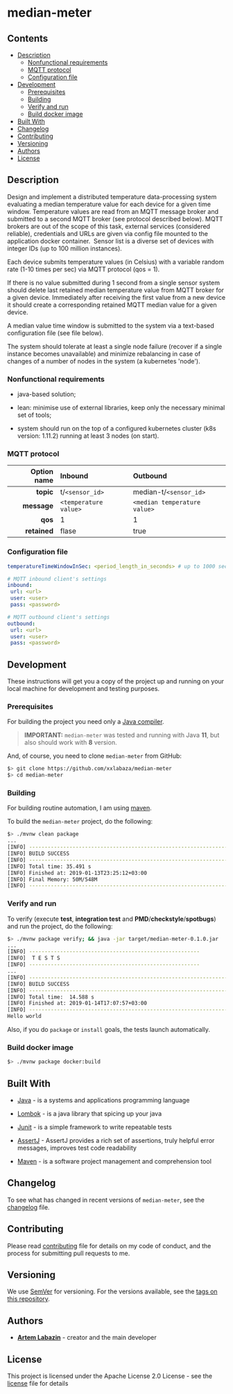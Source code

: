 # median-meter

## Contents

- [Description](#description)
  - [Nonfunctional requirements](#nonfunctional-requirements)
  - [MQTT protocol](#mqtt-protocol)
  - [Configuration file](#configuration-file)
- [Development](#development)
  - [Prerequisites](#prerequisites)
  - [Building](#building)
  - [Verify and run](#verify-and-run)
  - [Build docker image](#build-docker-image)
- [Built With](#built-with)
- [Changelog](#changelog)
- [Contributing](#contributing)
- [Versioning](#versioning)
- [Authors](#authors)
- [License](#license)

## Description

Design and implement a distributed temperature data-processing system evaluating a median temperature value for each device for a given time window. Temperature values are read from an MQTT message broker and submitted to a second MQTT broker (see protocol described below). MQTT brokers are out of the scope of this task, external services (considered reliable), credentials and URLs are given via config file mounted to the application docker container.
​
Sensor list is a diverse set of devices with integer IDs (up to 100 million instances).

Each device submits temperature values (in Celsius) with a variable random rate (1-10 times per sec) via MQTT protocol (qos = 1).

If there is no value submitted during 1 second from a single sensor system should delete last retained median temperature value from MQTT broker for a given device. Immediately after receiving the first value from a new device it should create a corresponding retained MQTT median value for a given device.

A median value time window is submitted to the system via a text-based configuration file (see file below).

The system should tolerate at least a single node failure (recover if a single instance becomes unavailable) and minimize rebalancing in case of changes of a number of nodes in the system (a kubernetes 'node').
​

### Nonfunctional requirements

- java-based solution;

- lean: minimise use of external libraries, keep only the necessary minimal set of tools;

- system should run on the top of a configured kubernetes cluster (k8s version: 1.11.2) running at least 3 nodes (on start).

### MQTT protocol

| Option name  | Inbound               | Outbound                     |
|-------------:|:----------------------|:-----------------------------|
| **topic**    | t/`<sensor_id>`       | median-t/`<sensor_id>`       |
| **message**  | `<temperature value>` | `<median temperature value>` |
| **qos**      | 1                     | 1                            |
| **retained** | flase                 | true                         |

### Configuration file

```yaml
temperatureTimeWindowInSec: <period_length_in_seconds> # up to 1000 seconds

# MQTT inbound client's settings
inbound:
 url: <url>
 user: <user>
 pass: <password>

# MQTT outbound client's settings
outbound:
 url: <url>
 user: <user>
 pass: <password>
```

## Development

These instructions will get you a copy of the project up and running on your local machine for development and testing purposes.

### Prerequisites

For building the project you need only a [Java compiler](http://www.oracle.com/technetwork/java/javase/downloads/index.html).

> **IMPORTANT:** `median-meter` was tested and running with Java **11**, but also should work with **8** version.

And, of course, you need to clone `median-meter` from GitHub:

```bash
$> git clone https://github.com/xxlabaza/median-meter
$> cd median-meter
```

### Building

For building routine automation, I am using [maven](https://maven.apache.org).

To build the `median-meter` project, do the following:

```bash
$> ./mvnw clean package
...
[INFO] ------------------------------------------------------------------------
[INFO] BUILD SUCCESS
[INFO] ------------------------------------------------------------------------
[INFO] Total time: 35.491 s
[INFO] Finished at: 2019-01-13T23:25:12+03:00
[INFO] Final Memory: 50M/548M
[INFO] ------------------------------------------------------------------------
```

### Verify and run

To verify (execute **test**, **integration test** and **PMD**/**checkstyle**/**spotbugs**) and run the project, do the following:

```bash
$> ./mvnw package verify; && java -jar target/median-meter-0.1.0.jar
...
[INFO] -------------------------------------------------------
[INFO]  T E S T S
[INFO] -------------------------------------------------------
...
[INFO] ------------------------------------------------------------------------
[INFO] BUILD SUCCESS
[INFO] ------------------------------------------------------------------------
[INFO] Total time:  14.588 s
[INFO] Finished at: 2019-01-14T17:07:57+03:00
[INFO] ------------------------------------------------------------------------
Hello world
```

Also, if you do `package` or `install` goals, the tests launch automatically.

### Build docker image

```bash
$> ./mvnw package docker:build
```

## Built With

- [Java](http://www.oracle.com/technetwork/java/javase) - is a systems and applications programming language

- [Lombok](https://projectlombok.org) - is a java library that spicing up your java

- [Junit](http://junit.org/junit4/) - is a simple framework to write repeatable tests

- [AssertJ](http://joel-costigliola.github.io/assertj/) - AssertJ provides a rich set of assertions, truly helpful error messages, improves test code readability

- [Maven](https://maven.apache.org) - is a software project management and comprehension tool

## Changelog

To see what has changed in recent versions of `median-meter`, see the [changelog](./CHANGELOG.md) file.

## Contributing

Please read [contributing](./CONTRIBUTING.md) file for details on my code of conduct, and the process for submitting pull requests to me.

## Versioning

We use [SemVer](http://semver.org/) for versioning. For the versions available, see the [tags on this repository](https://github.com/xxlabaza/median-meter/tags).

## Authors

- **[Artem Labazin](https://github.com/xxlabaza)** - creator and the main developer

## License

This project is licensed under the Apache License 2.0 License - see the [license](./LICENSE) file for details
